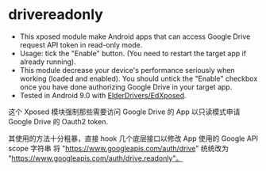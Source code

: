 # drivereadonly

* This xposed module make Android apps that can access Google Drive request API token in read-only mode.
* Usage: tick the "Enable" button. (You need to restart the target app if already running).
* This module decrease your device's performance seriously when working (loaded and enabled).
You should untick the "Enable" checkbox once you have done authorizing Google Drive in your target app.
* Tested in Android 9.0 with [ElderDrivers/EdXposed](https://github.com/ElderDrivers/EdXposed).

这个 Xposed 模块强制那些需要访问 Google Drive 的 App 以只读模式申请 Google Drive 的 Oauth2 token.

其使用的方法十分粗暴，直接 hook 几个底层接口以修改 App 使用的 Google API scope 字符串
将 "https://www.googleapis.com/auth/drive" 统统改为 "https://www.googleapis.com/auth/drive.readonly"。
